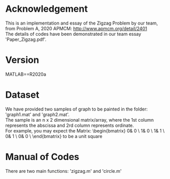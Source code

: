 # Acknowledgement
This is an implementation and essay of the Zigzag Problem by our team, from Problem A, 2020 APMCM: http://www.apmcm.org/detail/2401 \
The details of codes have been demonstrated in our team essay 'Paper_Zigzag.pdf'.
# Version
MATLAB==R2020a
# Dataset
We have provided two samples of graph to be painted in the folder: 'graph1.mat' and 'graph2.mat'. \
The sample is an n x 2 dimensional matrix/array, where the 1st column represents the abscissa and 2rd column represents ordinate.\
For example, you may expect the Matrix: 
\begin{bmatrix}
 0& 0 \\
 1& 0 \\
 1& 1 \\
 0& 1  \\
 0& 0 \\
\end{bmatrix}
to be a unit square
# Manual of Codes
There are two main functions: 'zigzag.m' and 'circle.m'
